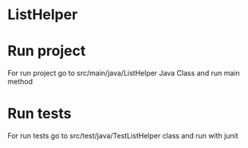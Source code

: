 # ListHelper

# Run project
For run project go to src/main/java/ListHelper Java Class and run main method

# Run tests
For run tests go to src/test/java/TestListHelper class and run with junit 

